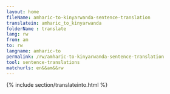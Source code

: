```yaml
---
layout: home
fileName: amharic-to-kinyarwanda-sentence-translation
translatein: amharic_to_kinyarwanda
folderName : translate
lang: rw
from: am
to: rw
langname: amharic-to
permalink: /rw/amharic-to-kinyarwanda-sentence-translation
tool: sentence-translations
matchurls: en&&am&&rw
---
```

{% include section/translateinto.html %}
